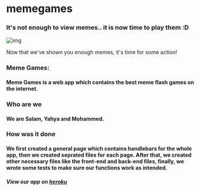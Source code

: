 # memegames

### It's not enough to view memes.. it is now time to play them :D

![img](https://media.giphy.com/media/WHIEuP1pGYZ6U/giphy.gif)

Now that we've shown you enough memes, it's time for some action!

### Meme Games:
#### Meme Games is a web app which contains the best meme flash games on the internet.

### Who are we
#### We are Salam, Yahya and Mohammed.

### How was it done
#### We first created a general page which contains handlebars for the whole app, then we created seprated files for each page. After that, we created other necessary files like the front-end and back-end files, finally, we wrote some tests to make sure our functions work as intended.

##### View our app on [heroku](https://memegame.herokuapp.com/)
